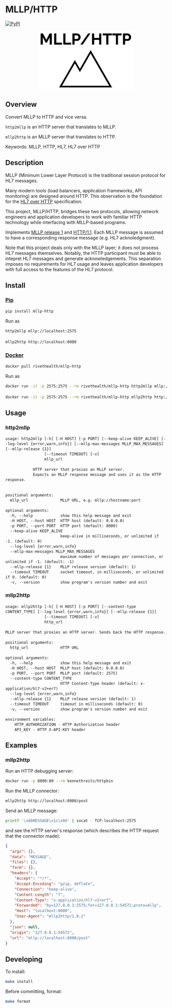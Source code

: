 # MLLP/HTTP

[![PyPI](https://img.shields.io/pypi/v/mllp-http)](https://pypi.org/project/mllp-http/)

<p align="center">
  <img src="doc/logo.png">
</p>

## Overview

Convert MLLP to HTTP and vice versa.

`http2mllp` is an HTTP server that translates to MLLP.

`mllp2http` is an MLLP server that translates to HTTP.

Keywords: MLLP, HTTP, HL7, HL7 over HTTP

## Description

MLLP (Minimum Lower Layer Protocol) is the traditional session protocol for HL7
messages.

Many modern tools (load balancers, application frameworks, API monitoring) are
designed around HTTP. This observation is the foundation for the
[HL7 over HTTP](https://hapifhir.github.io/hapi-hl7v2/hapi-hl7overhttp/specification.html)
specification.

This project, MLLP/HTTP, bridges these two protocols, allowing network engineers
and application developers to work with familiar HTTP technology while
interfacing with MLLP-based programs.

Implements
[MLLP release 1](https://www.hl7.org/documentcenter/public/wg/inm/mllp_transport_specification.PDF)
and [HTTP/1.1](https://tools.ietf.org/html/rfc2616). Each MLLP message is
assumed to have a corresponding response message (e.g. HL7 acknoledgment).

Note that this project deals only with the MLLP layer; it does not process HL7
messages themselves. Notably, the HTTP participant must be able to intepret HL7
messages and generate acknowledgements. This separation imposes no requirements
for HL7 usage and leaves application developers with full access to the features
of the HL7 protocol.

## Install

### [Pip](https://pypi.org/project/awscli-saml/)

```sh
pip install mllp-http
```

Run as

```sh
http2mllp mllp://localhost:2575

mllp2http http://localhost:8000
```

### [Docker](https://hub.docker.com/r/rivethealth/aws-saml)

```sh
docker pull rivethealth/mllp-http
```

Run as

```sh
docker run -it -p 2575:2575 --rm rivethealth/mllp-http http2mllp mllp://localhost:2575

docker run -it -p 2575:2575 --rm rivethealth/mllp-http mllp2http http://localhost:8000
```

## Usage

### http2mllp

```
usage: http2mllp [-h] [-H HOST] [-p PORT] [--keep-alive KEEP_ALIVE] [--log-level {error,warn,info}] [--mllp-max-messages MLLP_MAX_MESSAGES] [--mllp-release {1}]
                 [--timeout TIMEOUT] [-v]
                 mllp_url

            HTTP server that proxies an MLLP server.
            Expects an MLLP response message and uses it as the HTTP response.


positional arguments:
  mllp_url              MLLP URL, e.g. mllp://hostname:port

optional arguments:
  -h, --help            show this help message and exit
  -H HOST, --host HOST  HTTP host (default: 0.0.0.0)
  -p PORT, --port PORT  HTTP port (default: 8000)
  --keep-alive KEEP_ALIVE
                        keep-alive in milliseconds, or unlimited if -1. (default: 0)
  --log-level {error,warn,info}
  --mllp-max-messages MLLP_MAX_MESSAGES
                        maximum number of messages per connection, or unlimited if -1. (default: -1)
  --mllp-release {1}    MLLP release version (default: 1)
  --timeout TIMEOUT     socket timeout, in milliseconds, or unlimited if 0. (default: 0)
  -v, --version         show program's version number and exit
```

### mllp2http

```
usage: mllp2http [-h] [-H HOST] [-p PORT] [--content-type CONTENT_TYPE] [--log-level {error,warn,info}] [--mllp-release {1}]
                 [--timeout TIMEOUT] [-v]
                 http_url

MLLP server that proxies an HTTP server. Sends back the HTTP response.

positional arguments:
  http_url              HTTP URL

optional arguments:
  -h, --help            show this help message and exit
  -H HOST, --host HOST  MLLP host (default: 0.0.0.0)
  -p PORT, --port PORT  MLLP port (default: 2575)
  --content-type CONTENT_TYPE
                        HTTP Content-Type header (default: x-application/hl7-v2+er7)
  --log-level {error,warn,info}
  --mllp-release {1}    MLLP release version (default: 1)
  --timeout TIMEOUT     timeout in milliseconds (default: 0)
  -v, --version         show program's version number and exit

environment variables:
    HTTP_AUTHORIZATION - HTTP Authorization header
    API_KEY - HTTP X-API-KEY header
```

## Examples

### mllp2http

Run an HTTP debugging server:

```sh
docker run -p 8000:80 --rm kennethreitz/httpbin
```

Run the MLLP connector:

```sh
mllp2http http://localhost:8000/post
```

Send an MLLP message:

```sh
printf '\x0bMESSAGE\x1c\x0d' | socat - TCP:localhost:2575
```

and see the HTTP server's response (which describes the HTTP request that the
connector made):

```json
{
  "args": {},
  "data": "MESSAGE",
  "files": {},
  "form": {},
  "headers": {
    "Accept": "*/*",
    "Accept-Encoding": "gzip, deflate",
    "Connection": "keep-alive",
    "Content-Length": "7",
    "Content-Type": "x-application/hl7-v2+er7",
    "Forwarded": "by=127.0.0.1:2575;for=127.0.0.1:54572;proto=mllp",
    "Host": "localhost:8000",
    "User-Agent": "mllp2http/1.0.2"
  },
  "json": null,
  "origin": "127.0.0.1:54572",
  "url": "mllp://localhost:8000/post"
}
```

## Developing

To install:

```sh
make install
```

Before committing, format:

```sh
make format
```
